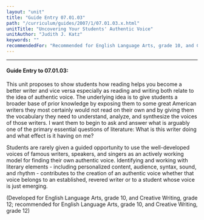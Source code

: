 ```yaml
---
layout: "unit"
title: "Guide Entry 07.01.03"
path: "/curriculum/guides/2007/1/07.01.03.x.html"
unitTitle: "Uncovering Your Students' Authentic Voice"
unitAuthor: "Judith J. Katz"
keywords: ""
recommendedFor: "Recommended for English Language Arts, grade 10, and Creative Writing, grade 12."
---
```

<body>
<hr/>
<h4>
Guide Entry to 07.01.03:
</h4>
<p>
This unit proposes to show students how reading helps you become a better writer and vice versa especially as reading and writing both relate to the idea of authentic voice. The underlying idea is to give students a broader base of prior knowledge by exposing them to some great American writers they most certainly would not read on their own and by giving them the vocabulary they need to understand, analyze, and synthesize the voices of those writers. I want them to begin to ask and answer what is arguably one of the primary essential questions of literature: What is this writer doing and what effect is it having on me?
</p>
<p>
Students are rarely given a guided opportunity to use the well-developed voices of famous writers, speakers, and singers as an actively working model for finding their own authentic voice. Identifying and working with literary elements - including personalized content, audience, syntax, sound, and rhythm - contributes to the creation of an authentic voice whether that voice belongs to an established, revered writer or to a student whose voice is just emerging.
</p>
<p>
(Developed for English Language Arts, grade 10, and Creative Writing, grade 12; recommended for English Language Arts, grade 10, and Creative Writing, grade 12)
</p>
</body>
